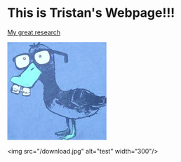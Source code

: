 # This is Tristan's Webpage!!!

[My great research](https://google.com)

![Alyssa](/download.jpg)

<img src="/download.jpg" alt="test" width=“300"/>
